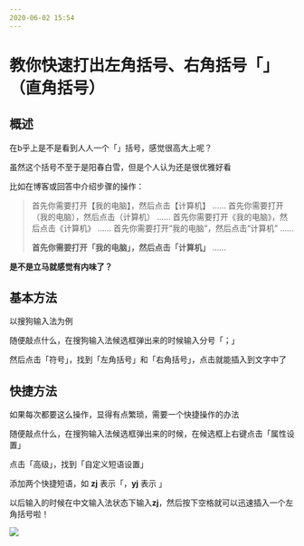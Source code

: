 ```yaml
---
2020-06-02 15:54
---
```


# 教你快速打出左角括号、右角括号「」（直角括号）

## 概述

在b乎上是不是看到人人一个「」括号，感觉很高大上呢？

虽然这个括号不至于是阳春白雪，但是个人认为还是很优雅好看

比如在博客或回答中介绍步骤的操作：

> 首先你需要打开【我的电脑】，然后点击【计算机】 ......
> 首先你需要打开（我的电脑），然后点击（计算机） ......
> 首先你需要打开《我的电脑》，然后点击《计算机》 ......
> 首先你需要打开“我的电脑”，然后点击“计算机” ......
>
> **首先你需要打开「我的电脑」，然后点击「计算机」** ......

**是不是立马就感觉有内味了？**

## 基本方法

以搜狗输入法为例

随便敲点什么，在搜狗输入法候选框弹出来的时候输入分号「；」

然后点击「符号」，找到「左角括号」和「右角括号」，点击就能插入到文字中了


## 快捷方法

如果每次都要这么操作，显得有点繁琐，需要一个快捷操作的办法

 随便敲点什么，在搜狗输入法候选框弹出来的时候，在候选框上右键点击「属性设置」

 点击「高级」，找到「自定义短语设置」

 添加两个快捷短语，如 **zj** 表示「，**yj** 表示 」

 以后输入的时候在中文输入法状态下输入**zj**，然后按下空格就可以迅速插入一个左角括号啦！ 

![](https://cdn.jsdelivr.net/gh/jankingwon/jankingwon.github.io@latest/2020/image/E5908382B065432CB0B9FDF26B1BB54D.png)

